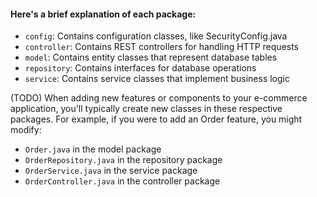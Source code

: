 #### Here's a brief explanation of each package:

* ``config``: Contains configuration classes, like SecurityConfig.java
* ``controller``: Contains REST controllers for handling HTTP requests
* ``model``: Contains entity classes that represent database tables
* ``repository``: Contains interfaces for database operations
* ``service``: Contains service classes that implement business logic

(TODO) When adding new features or components to your e-commerce application, you'll typically create new classes in these respective packages. For example, if you were to add an Order feature, you might modify:

* ``Order.java`` in the model package
* ``OrderRepository.java`` in the repository package
* ``OrderService.java`` in the service package
* ``OrderController.java`` in the controller package

